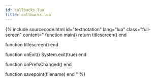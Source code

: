 ```yaml
---
id: callbacks.lua
title: callbacks.lua
---
```

{% include sourcecode.html id="textnotation" lang="lua" class="full-screen" content="
function main()
    return titlescreen()
end

function titlescreen()
end

function onExit()
    System.exit(true)
end

function onPrefsChanged()
end

function savepoint(filename)
end
" %}
                